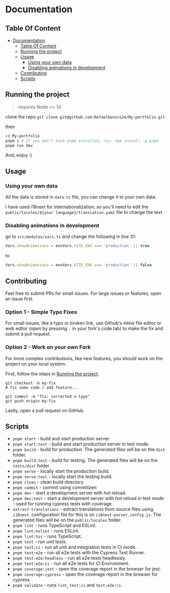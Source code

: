 # Documentation

## Table Of Content

- [Documentation](#documentation)
  - [Table Of Content](#Table-Of-Content)
  - [Running the project](#Running-the-project)
  - [Usage](#usage)
    - [Using your own data](#Using-your-own-data)
    - [Disabling animations in development](#Disabling-animations-in-development)
  - [Contributing](#Contributing)
  - [Scripts](#Scripts)

## Running the project

> requires Node >= 14

clone the repo `git clone git@github.com:Refaelbenzvi24/My-portfolio.git`

then

```bash
cd My-portfolio
pnpm i # If you don't have pnpm installed, run: npm install -g pnpm
pnpm run dev
```

And, enjoy :)

## Usage

### Using your own data

All the data is stored in `data.ts` file, you can change it to your own data.

I have used i18next for internationalization, so you'll need to edit
the `public/locales/${your language}/translation.yaml` file to change the text.

### Disabling animations in development

go to `src/modules/vars.ts` and change the following in line 31:

```ts
Vars.showAnimations = envVars.VITE_ENV === 'production' || true
```

to

```ts
Vars.showAnimations = envVars.VITE_ENV === 'production' || false
```

## Contributing

Feel free to submit PRs for small issues. For large issues or features, open an issue first.

### Option 1 - Simple Typo Fixes

For small issues, like a typo or broken link, use Github's inline file editor or web editor (open by pressing <kbd>
.</kbd> in your fork's code tab) to make the fix and submit a pull request.

### Option 2 - Work on your own Fork

For more complex contributions, like new features, you should work on the project on your local system.

First, follow the steps in [Running the project](https://github.com/Refaelbenzvi24/My-portfolio#running-the-project).

```shell
git checkout -b my-fix
# fix some code / add feature...

git commit -m "fix: corrected a typo"
git push origin my-fix
```

Lastly, open a pull request on GitHub.

## Scripts

- `pnpm start` - build and start production server
- `pnpm start:test` - build and start production server in test mode.
- `pnpm build` - build for production. The generated files will be on the `dist` folder.
- `pnpm build:test` - build for testing. The generated files will be on the `tests/dist` folder.
- `pnpm serve` - locally start the production build.
- `pnpm serve:test` - locally start the testing build.
- `pnpm clean` - clean build directory
- `pnpm commit` - commit using commitizen
- `pnpm dev` - start a development server with hot reload.
- `pnpm dev:test` - start a development server with hot reload in test mode - used for running cypress tests with
  coverage.
- `extract-translations` - extract translations from source files using `i18next`. configuration file for this is
  on `i18next-parser.config.js`. The generated files will be on the `public/locales` folder.
- `pnpm lint` - runs TypeScript and ESLint.
- `pnpm lint:eslint` - runs ESLint.
- `pnpm lint:tsc` - runs TypeScript.
- `pnpm test` - run unit tests.
- `pnpm test:ci` - run all unit and integration tests in CI mode.
- `pnpm test:e2e` - run all e2e tests with the Cypress Test Runner.
- `pnpm test:e2e:headless` - run all e2e tests headlessly.
- `pnpm test:e2e:ci` - run all e2e tests for CI Environment.
- `pnpm coverage:jest` - open the coverage report in the browser for jest.
- `pnpm coverage:cypress` - open the coverage report in the browser for cypress.
- `pnpm validate` - runs `lint`, `test:ci` and `test:e2e:ci`.
